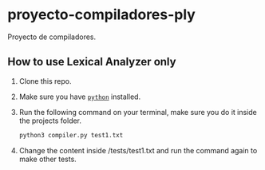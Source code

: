 # proyecto-compiladores-ply

Proyecto de compiladores.

## How to use Lexical Analyzer only

1. Clone this repo.

2. Make sure you have [`python`](https://www.python.org/downloads/) installed.

3. Run the following command on your terminal, make sure you do it inside the projects folder.
   ```bash
   python3 compiler.py test1.txt
   ```
4. Change the content inside /tests/test1.txt and run the command again to make other tests.
